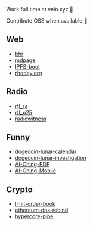 Work full time at velo.xyz 🚀

Contribute OSS when available 🚀

## Web
+ [bhr](https://github.com/rhodey/bhr)
+ [mdpage](https://github.com/rhodey/mdpage)
+ [IPFS-boot](https://github.com/rhodey/IPFS-boot)
+ [rhodey.org](https://github.com/rhodey/rhodey.org)

## Radio
+ [rtl_rs](https://github.com/rhodey/rtl_rs)
+ [rtl_p25](https://github.com/rhodey/rtl_p25)
+ [radiowitness](https://github.com/rhodey/radiowitness)

## Funny
+ [dogecoin-lunar-calendar](https://github.com/rhodey/dogecoin-lunar-calendar)
+ [dogecoin-lunar-investigation](https://github.com/rhodey/dogecoin-lunar-investigation)
+ [AI-Ching-PDF](https://github.com/rhodey/AI-Ching-PDF)
+ [AI-Ching-Mobile](https://github.com/rhodey/AI-Ching-Mobile)

## Crypto
+ [limit-order-book](https://github.com/rhodey/limit-order-book)
+ [ethereum-dns-rebind](https://github.com/rhodey/ethereum-dns-rebind)
+ [hypercore-pipe](https://github.com/rhodey/hypercore-pipe)
